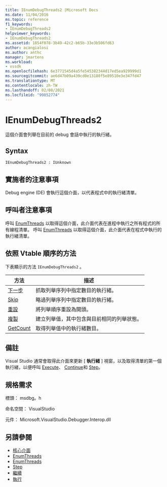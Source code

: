 ```yaml
---
title: IEnumDebugThreads2 |Microsoft Docs
ms.date: 11/04/2016
ms.topic: reference
f1_keywords:
- IEnumDebugThreads2
helpviewer_keywords:
- IEnumDebugThreads2
ms.assetid: 1854f078-3b49-42c2-b65b-33e3b506fd63
author: acangialosi
ms.author: anthc
manager: jmartens
ms.workload:
- vssdk
ms.openlocfilehash: 6e3771545d4a5fe545382344d17ed5ea929999d1
ms.sourcegitcommit: ae6d47b09a439cd0e13180f5e89510e3e347fd47
ms.translationtype: MT
ms.contentlocale: zh-TW
ms.lasthandoff: 02/08/2021
ms.locfileid: "99852774"
---
```

# <a name="ienumdebugthreads2"></a>IEnumDebugThreads2
這個介面會列舉在目前的 debug 會話中執行的執行緒。

## <a name="syntax"></a>Syntax

```
IEnumDebugThreads2 : IUnknown
```

## <a name="notes-for-implementers"></a>實施者的注意事項
 Debug engine (DE) 會執行這個介面，以代表程式中的執行緒清單。

## <a name="notes-for-callers"></a>呼叫者注意事項
 呼叫 [EnumThreads](../../../extensibility/debugger/reference/idebugprocess2-enumthreads.md) 以取得這個介面，此介面代表在進程中執行之所有程式的所有線程清單。 呼叫 [EnumThreads](../../../extensibility/debugger/reference/idebugprogram2-enumthreads.md) 以取得這個介面，此介面代表在程式中執行的執行緒清單。

## <a name="methods-in-vtable-order"></a>依照 Vtable 順序的方法
 下表顯示的方法 `IEnumDebugThreads2` 。

|方法|描述|
|------------|-----------------|
|[下一步](../../../extensibility/debugger/reference/ienumdebugthreads2-next.md)|抓取列舉序列中指定數目的執行緒。|
|[Skip](../../../extensibility/debugger/reference/ienumdebugthreads2-skip.md)|略過列舉序列中指定數目的執行緒。|
|[重設](../../../extensibility/debugger/reference/ienumdebugthreads2-reset.md)|將列舉順序重設為開頭。|
|[複製](../../../extensibility/debugger/reference/ienumdebugthreads2-clone.md)|建立列舉值，其中包含與目前相同的列舉狀態。|
|[GetCount](../../../extensibility/debugger/reference/ienumdebugthreads2-getcount.md)|取得列舉值中的執行緒數目。|

## <a name="remarks"></a>備註
 Visual Studio 通常會取得此介面來更新 [ **執行緒** ] 視窗，以及取得清單的第一個執行緒，以便呼叫 [Execute](../../../extensibility/debugger/reference/idebugprocess3-execute.md)、 [Continue](../../../extensibility/debugger/reference/idebugprocess3-continue.md)和 [Step](../../../extensibility/debugger/reference/idebugprocess3-step.md)。

## <a name="requirements"></a>規格需求
 標頭： msdbg。h

 命名空間： VisualStudio

 元件： Microsoft.VisualStudio.Debugger.Interop.dll

## <a name="see-also"></a>另請參閱
- [核心介面](../../../extensibility/debugger/reference/core-interfaces.md)
- [EnumThreads](../../../extensibility/debugger/reference/idebugprocess2-enumthreads.md)
- [EnumThreads](../../../extensibility/debugger/reference/idebugprogram2-enumthreads.md)
- [Step](../../../extensibility/debugger/reference/idebugprocess3-step.md)
- [繼續](../../../extensibility/debugger/reference/idebugprocess3-continue.md)
- [執行](../../../extensibility/debugger/reference/idebugprocess3-execute.md)
